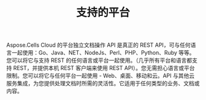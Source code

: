 ﻿---
title: 支持的平台
second_title: Aspose.Cells Cloud Documen
type: docs
url: /zh/supported-platforms/
description: Aspose.Cells云支持Excel创建、转换、合并、拆分、保护、内部对象操作等
weight: 50
kwords: Excel, Office 云、REST API、电子表格、PDF、CSV、Json、Markdwon、支持的平台
---
Aspose.Cells Cloud 的平台独立文档操作 API 是真正的 REST API，可与任何语言一起使用：Go、Java、NET、NodeJs、Perl、PHP、Python、Ruby 等等。您可以将它与支持 REST 的任何语言或平台一起使用。（几乎所有平台和语言都支持 REST，并提供本机 REST 客户端来使用 REST API）。您无需担心语言或平台限制。您可以将它与任何平台一起使用 - Web、桌面、移动和云。API 与其他云服务集成，为您提供处理文档时所需的灵活性。它适用于任何类型的业务、文档或内容。


